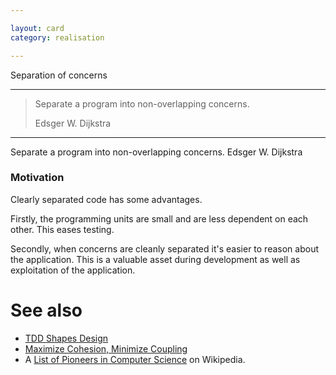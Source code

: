 ```yaml
---

layout: card
category: realisation

---
```


Separation of concerns

---

> Separate a program into non-overlapping concerns.
> <div class="attribution">Edsger W. Dijkstra</div>

---

Separate a program into non-overlapping concerns. Edsger W. Dijkstra

### Motivation

Clearly separated code has some advantages.

Firstly, the programming units are small and are less dependent on each other. This eases testing.

Secondly, when concerns are cleanly separated it's easier to reason about the application. This is a valuable asset during development as well as exploitation of the application.

# See also

* [TDD Shapes Design](tdd-shapes-design)
* [Maximize Cohesion, Minimize Coupling](maximize-cohesion-minimize-coupling)
* A [List of Pioneers in Computer Science](http://en.wikipedia.org/wiki/List_of_pioneers_in_computer_science) on Wikipedia.

